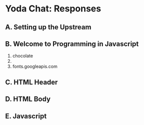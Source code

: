 Yoda Chat: Responses
================

A. Setting up the Upstream
--------------------------


B. Welcome to Programming in Javascript
---------------------------------------
1. chocolate
2.
3. fonts.googleapis.com

C. HTML Header
--------------


D. HTML Body
------------


E. Javascript
-------------
